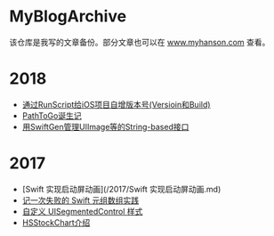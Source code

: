 # MyBlogArchive

该仓库是我写的文章备份。部分文章也可以在 www.myhanson.com 查看。

# 2018

- [通过RunScript给iOS项目自增版本号(Versioin和Build)](/2018/通过RunScript给iOS项目自增版本号(Versioin和Build).md)
- [PathToGo诞生记](/2018/PathToGo诞生记.md)
- [用SwiftGen管理UIImage等的String-based接口](/2018/用SwiftGen管理UIImage等的String-based接口.md)

# 2017

- [Swift 实现启动屏动画](/2017/Swift 实现启动屏动画.md)
- [记一次失败的 Swift 元组数组实践](/2017/记一次失败的Swift元组数组实践.md)
- [自定义 UISegmentedControl 样式](/2017/自定义UISegmentedControl样式.md)
- [HSStockChart介绍](/2017/HSStockChart介绍.md)

